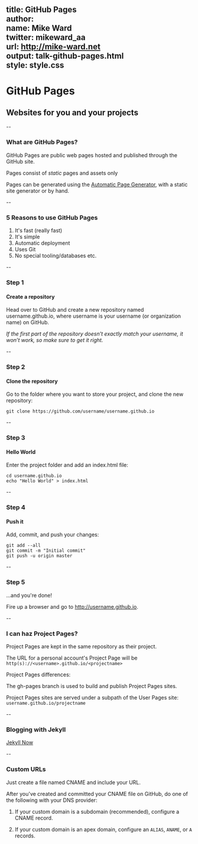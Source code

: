 title: GitHub Pages  
author:  
  name: Mike Ward  
  twitter: mikeward_aa  
  url: http://mike-ward.net  
output: talk-github-pages.html  
style: style.css  
--

# GitHub Pages
## Websites for you and your projects

--

### What are GitHub Pages?

GitHub Pages are public web pages hosted and published through the GitHub site.

Pages consist of *static* pages and assets only

Pages can be generated using the [Automatic Page Generator](https://help.github.com/articles/creating-pages-with-the-automatic-generator), with a static site generator or by hand.

--

### 5 Reasons to use GitHub Pages

1. It's fast (really fast)
2. It's simple
3. Automatic deployment
4. Uses Git
5. No special tooling/databases etc.

--

### Step 1

#### Create a repository

Head over to GitHub and create a new repository named username.github.io, where username is your username (or organization name) on GitHub.

*If the first part of the repository doesn’t exactly match your username, it won’t work, so make sure to get it right.*

--

### Step 2

#### Clone the repository

Go to the folder where you want to store your project, and clone the new repository:

    git clone https://github.com/username/username.github.io

--

### Step 3

#### Hello World

Enter the project folder and add an index.html file:

    cd username.github.io
    echo "Hello World" > index.html

--

### Step 4

#### Push it

Add, commit, and push your changes:

    git add --all
    git commit -m "Initial commit"
    git push -u origin master

--

### Step 5

...and you're done!

Fire up a browser and go to http://username.github.io.

--

### I can haz Project Pages?

Project Pages are kept in the same repository as their project.

The URL for a personal account's Project Page will be `http(s)://<username>.github.io/<projectname>`

Project Pages differences:

The gh-pages branch is used to build and publish Project Pages sites.

Project Pages sites are served under a subpath of the User Pages site: `username.github.io/projectname`

--

### Blogging with Jekyll

[Jekyll Now](https://github.com/barryclark/jekyll-now)

--

### Custom URLs

Just create a file named CNAME and include your URL.

After you've created and committed your CNAME file on GitHub, do one of the following with your DNS provider:

1. If your custom domain is a subdomain (recommended), configure a CNAME record.

2. If your custom domain is an apex domain, configure an `ALIAS`, `ANAME`, or `A` records.
